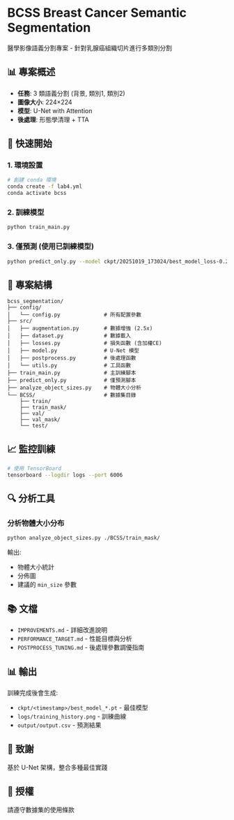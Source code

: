 # BCSS Breast Cancer Semantic Segmentation

醫學影像語義分割專案 - 針對乳腺癌組織切片進行多類別分割

## 📊 專案概述

- **任務**: 3 類語義分割 (背景, 類別1, 類別2)
- **圖像大小**: 224×224
- **模型**: U-Net with Attention
- **後處理**: 形態學清理 + TTA


## 🚀 快速開始

### 1. 環境設置

```bash
# 創建 conda 環境
conda create -f lab4.yml
conda activate bcss

```

### 2. 訓練模型

```bash
python train_main.py
```

### 3. 僅預測 (使用已訓練模型)

```bash
python predict_only.py --model ckpt/20251019_173024/best_model_loss-0.2106_mIoU-0.512.pt
```

## 📁 專案結構

```
bcss_segmentation/
├── config/
│   └── config.py              # 所有配置參數
├── src/
│   ├── augmentation.py        # 數據增強 (2.5x)
│   ├── dataset.py             # 數據載入
│   ├── losses.py              # 損失函數 (含加權CE)
│   ├── model.py               # U-Net 模型
│   ├── postprocess.py         # 後處理函數
│   └── utils.py               # 工具函數
├── train_main.py              # 主訓練腳本
├── predict_only.py            # 僅預測腳本
├── analyze_object_sizes.py    # 物體大小分析
└── BCSS/                      # 數據集目錄
    ├── train/
    ├── train_mask/
    ├── val/
    ├── val_mask/
    └── test/
```

## 📈 監控訓練

```bash
# 使用 TensorBoard
tensorboard --logdir logs --port 6006
```

## 🔍 分析工具

### 分析物體大小分布
```bash
python analyze_object_sizes.py ./BCSS/train_mask/
```

輸出:
- 物體大小統計
- 分佈圖
- 建議的 `min_size` 參數

## 📚 文檔

- `IMPROVEMENTS.md` - 詳細改進說明
- `PERFORMANCE_TARGET.md` - 性能目標與分析
- `POSTPROCESS_TUNING.md` - 後處理參數調優指南

## 📊 輸出

訓練完成後會生成:
- `ckpt/<timestamp>/best_model_*.pt` - 最佳模型
- `logs/training_history.png` - 訓練曲線
- `output/output.csv` - 預測結果

## 🙏 致謝

基於 U-Net 架構，整合多種最佳實踐

## 📄 授權

請遵守數據集的使用條款
